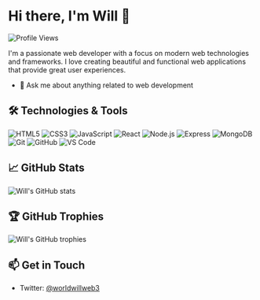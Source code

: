 # Hi there, I'm Will 👋

![Profile Views](https://komarev.com/ghpvc/?username=willweb3&color=blue)

I'm a passionate web developer with a focus on modern web technologies and frameworks. I love creating beautiful and functional web applications that provide great user experiences.

- 💬 Ask me about anything related to web development

## 🛠️ Technologies & Tools

![HTML5](https://img.shields.io/badge/-HTML5-E34F26?style=flat&logo=html5&logoColor=white)
![CSS3](https://img.shields.io/badge/-CSS3-1572B6?style=flat&logo=css3&logoColor=white)
![JavaScript](https://img.shields.io/badge/-JavaScript-F7DF1E?style=flat&logo=javascript&logoColor=black)
![React](https://img.shields.io/badge/-React-61DAFB?style=flat&logo=react&logoColor=black)
![Node.js](https://img.shields.io/badge/-Node.js-339933?style=flat&logo=node.js&logoColor=white)
![Express](https://img.shields.io/badge/-Express-000000?style=flat&logo=express&logoColor=white)
![MongoDB](https://img.shields.io/badge/-MongoDB-47A248?style=flat&logo=mongodb&logoColor=white)
![Git](https://img.shields.io/badge/-Git-F05032?style=flat&logo=git&logoColor=white)
![GitHub](https://img.shields.io/badge/-GitHub-181717?style=flat&logo=github&logoColor=white)
![VS Code](https://img.shields.io/badge/-VS%20Code-007ACC?style=flat&logo=visual-studio-code&logoColor=white)

## 📈 GitHub Stats

![Will's GitHub stats](https://github-readme-stats.vercel.app/api?username=willweb3&show_icons=true&theme=radical)

## 🏆 GitHub Trophies

![Will's GitHub trophies](https://github-profile-trophy.vercel.app/?username=willweb3&theme=radical)

## 📫 Get in Touch

- Twitter: [@worldwillweb3](https://x.com/worldwillweb3)
